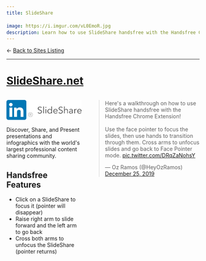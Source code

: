 ```yaml
---
title: SlideShare

image: https://i.imgur.com/vL0EmoR.jpg
description: Learn how to use SlideShare handsfree with the Handsfree Chrome Extension!
---
```


← [Back to Sites Listing](/browser/sites/)

---

# [SlideShare.net](https://www.slideshare.net)

<div class="columns">
  <div class="column">
    <p><img src="./slideshare.png"></p>
    <p>Discover, Share, and Present presentations and infographics with the world's largest professional content sharing community.</p>
    <h2>Handsfree Features</h2>
    <ul>
      <li>Click on a SlideShare to focus it (pointer will disappear)</li>
      <li>Raise right arm to slide forward and the left arm to go back</li>
      <li>Cross both arms to unfocus the SlideShare (pointer returns)</li>
    </ul>
  </div>
  <div class="column">
    <blockquote class="twitter-tweet"><p lang="en" dir="ltr">Here&#39;s a walkthrough on how to use SlideShare handsfree with the Handsfree Chrome Extension!<br><br>Use the face pointer to focus the slides, then use hands to transition through them. Cross arms to unfocus slides and go back to Face Pointer mode. <a href="https://t.co/DRqZaNohsY">pic.twitter.com/DRqZaNohsY</a></p>&mdash; Oz Ramos (@HeyOzRamos) <a href="https://twitter.com/HeyOzRamos/status/1209960821574389760?ref_src=twsrc%5Etfw">December 25, 2019</a></blockquote>
  </div>
</div>

<TweetLoader />
